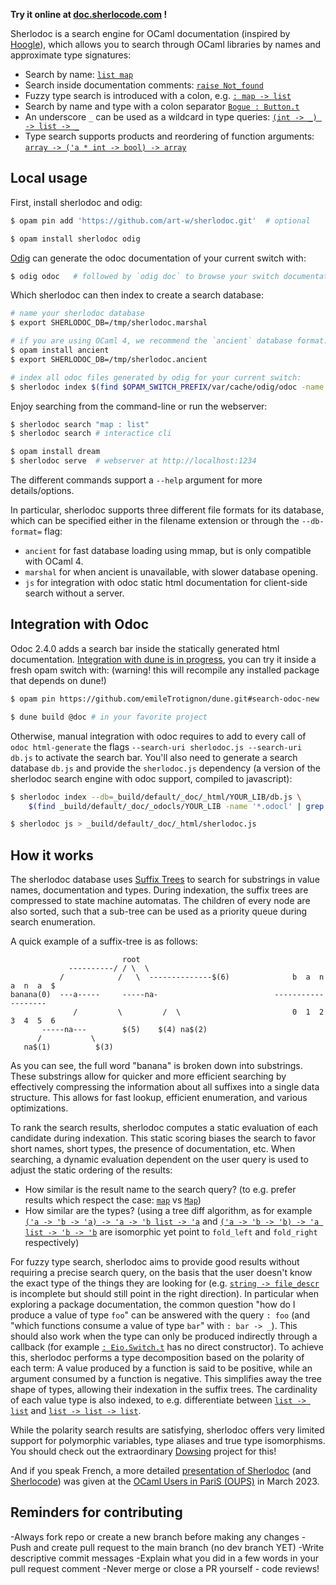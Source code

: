 **Try it online at [doc.sherlocode.com](https://doc.sherlocode.com) !**

Sherlodoc is a search engine for OCaml documentation (inspired by [Hoogle](https://hoogle.haskell.org/)), which allows you to search through OCaml libraries by names and approximate type signatures:

- Search by name: [`list map`](https://doc.sherlocode.com/?q=list%20map)
- Search inside documentation comments: [`raise Not_found`](https://doc.sherlocode.com/?q=raise%20Not_found)
- Fuzzy type search is introduced with a colon, e.g. [`: map -> list`](https://doc.sherlocode.com/?q=%3A%20map%20-%3E%20list)
- Search by name and type with a colon separator [`Bogue : Button.t`](https://doc.sherlocode.com/?q=Bogue%20%3A%20Button.t)
- An underscore `_` can be used as a wildcard in type queries: [`(int -> _) -> list -> _`](https://doc.sherlocode.com/?q=(int%20-%3E%20_)%20-%3E%20list%20-%3E%20_)
- Type search supports products and reordering of function arguments: [`array -> ('a * int -> bool) -> array`](https://doc.sherlocode.com/?q=%3A%20array%20-%3E%20(%27a%20*%20int%20-%3E%20bool)%20-%3E%20array)

## Local usage

First, install sherlodoc and odig:

```bash
$ opam pin add 'https://github.com/art-w/sherlodoc.git'  # optional

$ opam install sherlodoc odig
```

[Odig](https://erratique.ch/software/odig) can generate the odoc documentation of your current switch with:

```bash
$ odig odoc   # followed by `odig doc` to browse your switch documentation
```

Which sherlodoc can then index to create a search database:

```bash
# name your sherlodoc database
$ export SHERLODOC_DB=/tmp/sherlodoc.marshal

# if you are using OCaml 4, we recommend the `ancient` database format:
$ opam install ancient
$ export SHERLODOC_DB=/tmp/sherlodoc.ancient

# index all odoc files generated by odig for your current switch:
$ sherlodoc index $(find $OPAM_SWITCH_PREFIX/var/cache/odig/odoc -name '*.odocl' | grep -v __)
```

Enjoy searching from the command-line or run the webserver:

```bash
$ sherlodoc search "map : list"
$ sherlodoc search # interactice cli

$ opam install dream
$ sherlodoc serve  # webserver at http://localhost:1234
```

The different commands support a `--help` argument for more details/options.

In particular, sherlodoc supports three different file formats for its database, which can be specified either in the filename extension or through the `--db-format=` flag:
- `ancient` for fast database loading using mmap, but is only compatible with OCaml 4.
- `marshal` for when ancient is unavailable, with slower database opening.
- `js` for integration with odoc static html documentation for client-side search without a server.

## Integration with Odoc

Odoc 2.4.0 adds a search bar inside the statically generated html documentation. [Integration with dune is in progress](https://github.com/ocaml/dune/pull/9772), you can try it inside a fresh opam switch with: (warning! this will recompile any installed package that depends on dune!)

```bash
$ opam pin https://github.com/emileTrotignon/dune.git#search-odoc-new

$ dune build @doc # in your favorite project
```

Otherwise, manual integration with odoc requires to add to every call of `odoc html-generate` the flags `--search-uri sherlodoc.js --search-uri db.js` to activate the search bar. You'll also need to generate a search database `db.js` and provide the `sherlodoc.js` dependency (a version of the sherlodoc search engine with odoc support, compiled to javascript):

```bash
$ sherlodoc index --db=_build/default/_doc/_html/YOUR_LIB/db.js \
    $(find _build/default/_doc/_odocls/YOUR_LIB -name '*.odocl' | grep -v __)

$ sherlodoc js > _build/default/_doc/_html/sherlodoc.js
```

## How it works

The sherlodoc database uses [Suffix Trees](https://en.wikipedia.org/wiki/Suffix_tree) to search for substrings in value names, documentation and types. During indexation, the suffix trees are compressed to state machine automatas. The children of every node are also sorted, such that a sub-tree can be used as a priority queue during search enumeration.

A quick example of a suffix-tree is as follows:
                            
                             root
                 ----------/ / \  \
               /            /   \  --------------$(6)              b  a  n  a  n  a  $
	banana(0)  ---a-----     -----na-                          -------------------
                  /         \         /  \                         0  1  2  3  4  5  6
           -----na---        $(5)    $(4) na$(2)
          /           \
       na$(1)          $(3)

As you can see, the full word "banana" is broken down into substrings. These substrings allow for quicker and more 
efficient searching by effectively compressing the information about all suffixes into a single data structure. 
This allows for fast lookup, efficient enumeration, and various optimizations.

To rank the search results, sherlodoc computes a static evaluation of each candidate during indexation. This static scoring biases the search to favor short names, short types, the presence of documentation, etc. When searching, a dynamic evaluation dependent on the user query is used to adjust the static ordering of the results:

- How similar is the result name to the search query? (to e.g. prefer results which respect the case: [`map`](https://doc.sherlocode.com/?q=map) vs [`Map`](https://doc.sherlocode.com/?q=Map))
- How similar are the types? (using a tree diff algorithm, as for example [`('a -> 'b -> 'a) -> 'a -> 'b list -> 'a`](https://doc.sherlocode.com/?q=(%27a%20-%3E%20%27b%20-%3E%20%27a)%20-%3E%20%27a%20-%3E%20%27b%20list%20-%3E%20%27a) and [`('a -> 'b -> 'b) -> 'a list -> 'b -> 'b`](https://doc.sherlocode.com/?q=(%27a%20-%3E%20%27b%20-%3E%20%27b)%20-%3E%20%27a%20list%20-%3E%20%27b%20-%3E%20%27b) are isomorphic yet point to `fold_left` and `fold_right` respectively)

For fuzzy type search, sherlodoc aims to provide good results without requiring a precise search query, on the basis that the user doesn't know the exact type of the things they are looking for (e.g. [`string -> file_descr`](https://doc.sherlocode.com/?q=string%20-%3E%20file_descr) is incomplete but should still point in the right direction). In particular when exploring a package documentation, the common question "how do I produce a value of type `foo`" can be answered with the query `: foo` (and "which functions consume a value of type `bar`" with `: bar -> _`). This should also work when the type can only be produced indirectly through a callback (for example [`: Eio.Switch.t`](https://doc.sherlocode.com/?q=%3A%20Eio.Switch.t) has no direct constructor). To achieve this, sherlodoc performs a type decomposition based on the polarity of each term: A value produced by a function is said to be positive, while an argument consumed by a function is negative. This simplifies away the tree shape of types, allowing their indexation in the suffix trees. The cardinality of each value type is also indexed, to e.g. differentiate between [`list -> list`](https://doc.sherlocode.com/?q=list%20-%3E%20list) and [`list -> list -> list`](https://doc.sherlocode.com/?q=list%20-%3E%20list%20-%3E%20list).

While the polarity search results are satisfying, sherlodoc offers very limited support for polymorphic variables, type aliases and true type isomorphisms. You should check out the extraordinary [Dowsing](https://github.com/Drup/dowsing) project for this!

And if you speak French, a more detailed [presentation of Sherlodoc](https://www.irill.org/videos/OUPS/2023-03/wendling.html) (and [Sherlocode](https://sherlocode.com)) was given at the [OCaml Users in PariS (OUPS)](https://oups.frama.io/) in March 2023.

## Reminders for contributing
-Always fork repo or create a new branch before making any changes
-Push and create pull request to the main branch (no dev branch YET)
-Write descriptive commit messages
-Explain what you did in a few words in your pull request comment
-Never merge or close a PR yourself - code reviews!

